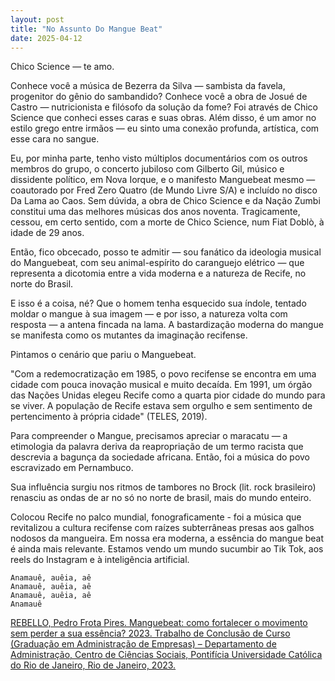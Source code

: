```yaml
---
layout: post
title: "No Assunto Do Mangue Beat"
date: 2025-04-12
---
```



Chico Science — te amo.

Conhece você a música de Bezerra da Silva — sambista da favela, progenitor do gênio do sambandido?
Conhece você a obra de Josué de Castro — nutricionista e filósofo da solução da fome?
Foi através de Chico Science que conheci esses caras e suas obras.
Além disso, é um amor no estilo grego entre irmãos — eu sinto uma conexão profunda, artística, com esse cara no sangue.

Eu, por minha parte, tenho visto múltiplos documentários com os outros membros do grupo, o concerto jubiloso com Gilberto Gil, músico e dissidente político, em Nova Iorque, e o manifesto Manguebeat mesmo — coautorado por Fred Zero Quatro (de Mundo Livre S/A) e incluído no disco Da Lama ao Caos.
Sem dúvida, a obra de Chico Science e da Nação Zumbi constitui uma das melhores músicas dos anos noventa. Tragicamente, cessou, em certo sentido, com a morte de Chico Science, num Fiat Doblò, à idade de 29 anos.

Então, fico obcecado, posso te admitir — sou fanático da ideologia musical do Manguebeat, com seu animal-espírito do caranguejo elétrico — que representa a dicotomia entre a vida moderna e a natureza de Recife, no norte do Brasil.

E isso é a coisa, né? Que o homem tenha esquecido sua índole, tentado moldar o mangue à sua imagem — e por isso, a natureza volta com resposta — a antena fincada na lama.
A bastardização moderna do mangue se manifesta como os mutantes da imaginação recifense.

Pintamos o cenário que pariu o Manguebeat.

"Com a redemocratização em 1985, o povo recifense se encontra em uma cidade com pouca inovação musical e muito decaída. Em 1991, um órgão das Nações Unidas elegeu Recife como a quarta pior cidade do mundo para se viver. A população de Recife estava sem orgulho e sem sentimento de pertencimento à própria cidade" (TELES, 2019).

Para compreender o Mangue, precisamos apreciar o maracatu — a etimologia da palavra deriva da reapropriação de um termo racista que descrevia a bagunça da sociedade africana.
Então, foi a música do povo escravizado em Pernambuco.

Sua influência surgiu nos ritmos de tambores no Brock (lit. rock brasileiro) renasciu as ondas de ar no só no norte de brasil, mais do mundo enteiro.

Colocou Recife no palco mundial, fonograficamente - foi a música que revitalizou a cultura recifense com raízes subterrâneas presas aos galhos nodosos da mangueira. Em nossa era moderna, a essência do mangue beat é ainda mais relevante. Estamos vendo um mundo sucumbir ao Tik Tok, aos reels do Instagram e à inteligência artificial.


```
Anamauê, auêia, aê
Anamauê, auêia, aê
Anamauê, auêia, aê
Anamauê
```


[REBELLO, Pedro Frota Pires. Manguebeat: como fortalecer o movimento sem perder a sua essência? 2023. Trabalho de Conclusão de Curso (Graduação em Administração de Empresas) – Departamento de Administração, Centro de Ciências Sociais, Pontifícia Universidade Católica do Rio de Janeiro, Rio de Janeiro, 2023.](https://www.maxwell.vrac.puc-rio.br/63354/63354.PDF)


